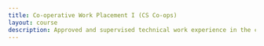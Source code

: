 ```yaml
---
title: Co-operative Work Placement I (CS Co-ops)
layout: course
description: Approved and supervised technical work experience in the computing industry for a minimum of 3.5 months. Normally taken during Winter Session of second year. Technical report required. Restricted to students admitted to the Co-operative Education Program in Computer Science.
---
```

